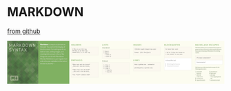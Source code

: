 # MARKDOWN

[from github](https://enterprise.github.com/downloads/en/markdown-cheatsheet.pdf)

![markdown cheatsheet](./images/markdown-cheatsheet.jpg)